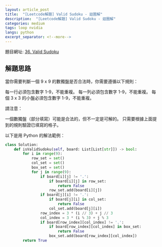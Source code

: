 ```yaml
---
layout: article_post
title:  "[Leetcode解題] Valid Sudoku - 迴圈解"
description:  "[Leetcode解題] Valid Sudoku - 迴圈解"
categories: medium
tags: loop nvidia
langs: python
excerpt_separator: <!--more-->
---
```


題目網址: [36. Valid Sudoku](https://leetcode.com/problems/valid-sudoku/)

<!--more-->

## 解題思路

當你需要判斷一個 9 x 9 的數獨盤是否合法時，你需要遵循以下規則：

每一行必須包含數字 1-9，不能重複。
每一列必須包含數字 1-9，不能重複。
每個 3 x 3 的小盤必須包含數字 1-9，不能重複。

請注意：

一個數獨盤（部分填寫）可能是合法的，但不一定是可解的。
只需要根據上面提到的規則驗證已填寫的格子。

以下是用 Python 的解法範例：

```python
class Solution:
    def isValidSudoku(self, board: List[List[str]]) -> bool:
        for i in range(9):
            row_set = set()
            col_set = set()
            box_set = set()
            for j in range(9):
                if board[i][j] != '.':
                    if board[i][j] in row_set:
                        return False
                    row_set.add(board[i][j])
                if board[j][i] != '.':
                    if board[j][i] in col_set:
                        return False
                    col_set.add(board[j][i])
                row_index = 3 * (i // 3) + j // 3
                col_index = 3 * (i % 3) + j % 3
                if board[row_index][col_index] != '.':
                    if board[row_index][col_index] in box_set:
                        return False
                    box_set.add(board[row_index][col_index])
        return True
```
